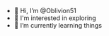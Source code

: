 - 👋 Hi, I’m @Oblivion51
- 👀 I'm interested in exploring
- 🌱 I’m currently learning things

<!---
Oblivion51/Oblivion51 is a ✨ special ✨ repository because its `README.md` (this file) appears on your GitHub profile.
You can click the Preview link to take a look at your changes.
--->
